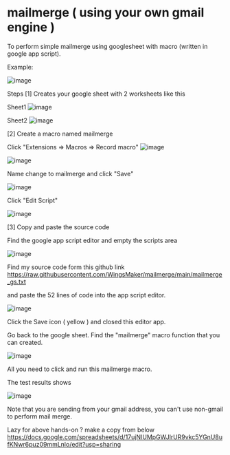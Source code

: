 # mailmerge ( using your own gmail engine )
To perform simple mailmerge using googlesheet with macro (written in google app script).

Example:

![image](https://user-images.githubusercontent.com/32192638/154191271-8fcd843f-9023-4e8b-849e-10d14a1f634a.png)





Steps
[1] Creates your google sheet with 2 worksheets like this

Sheet1
![image](https://user-images.githubusercontent.com/32192638/154187943-ca819511-4098-4194-89f5-cb6c462c27dc.png)



Sheet2
![image](https://user-images.githubusercontent.com/32192638/154188041-c5501599-6cfc-4e10-ad48-a6fddca1e326.png)




[2] Create a macro named mailmerge

Click "Extensions => Macros => Record macro"
![image](https://user-images.githubusercontent.com/32192638/154188793-b95ac6ac-021c-40c9-83c2-d551f79a1028.png)



![image](https://user-images.githubusercontent.com/32192638/154188872-0a264675-f2fc-4739-af8f-e98f20ccf7a3.png)




Name change to mailmerge and click "Save"

![image](https://user-images.githubusercontent.com/32192638/154189042-603fc942-6ad3-4ff2-b2ee-1001d75150c7.png)




Click "Edit Script"

![image](https://user-images.githubusercontent.com/32192638/154189106-5a670feb-e2c2-4d1a-9286-5ce84c9cf6e4.png)





[3] Copy and paste the source code 

Find the google app script editor and empty the scripts area

![image](https://user-images.githubusercontent.com/32192638/154189961-82b9022a-1a8b-400c-bb5e-3074fed3d18c.png)





Find my source code form this github link 
https://raw.githubusercontent.com/WingsMaker/mailmerge/main/mailmerge_gs.txt


and paste the 52 lines of code into the app script editor. 

![image](https://user-images.githubusercontent.com/32192638/154190064-d0341089-7cab-4443-aad3-a033b37e88d9.png)






Click the Save icon ( yellow ) and closed this editor app. 

Go back to the google sheet. Find the "mailmerge" macro function that you can created.

![image](https://user-images.githubusercontent.com/32192638/154190325-a4af0fca-29b1-49e8-b642-7533254d4bfd.png)






All you need to click and run this mailmerge macro.


The test results shows

![image](https://user-images.githubusercontent.com/32192638/154190578-0d9ed623-cfb1-42c8-ab80-ebc17717d6ab.png)





Note that you are sending from your gmail address, you can't use non-gmail to perform mail merge.

Lazy for above hands-on ? make a copy from below
https://docs.google.com/spreadsheets/d/17ujNIUMpGWJlrUR9vkc5YGnU8ufKNwr6puz09mmLnlo/edit?usp=sharing

